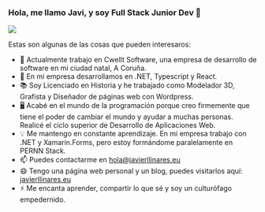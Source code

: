 ### Hola, me llamo Javi, y soy Full Stack Junior Dev 👋

[![](https://i.imgur.com/EiGOgx4.jpg)](https://i.imgur.com/EiGOgx4.jpg)

Estas son algunas de las cosas que pueden interesaros:

- 🔭 Actualmente trabajo en Cwellt Software, una empresa de desarrollo de software en mi ciudad natal, A Coruña.
- 🌱 En mi empresa desarrollamos en .NET, Typescript y React.
- 📚 Soy Licenciado en Historia y he trabajado como Modelador 3D, Grafista y Diseñador de páginas web con Wordpress.
- 🖥 Acabé en el mundo de la programación porque creo firmemente que tiene el poder de cambiar el mundo y ayudar a muchas personas. Realicé el ciclo superior de Desarrollo de Aplicaciones Web.
- 💡 Me mantengo en constante aprendizaje. En mi empresa trabajo con .NET y Xamarin.Forms, pero estoy formándome paralelamente en PERNN Stack.
- 📫 Puedes contactarme en hola@javierllinares.eu 
- 😄 Tengo una página web personal y un blog, puedes visitarlos aquí: [javierllinares.eu](https://javierllinares.eu/)
- ⚡ Me encanta aprender, compartir lo que sé y soy un culturófago empedernido.

